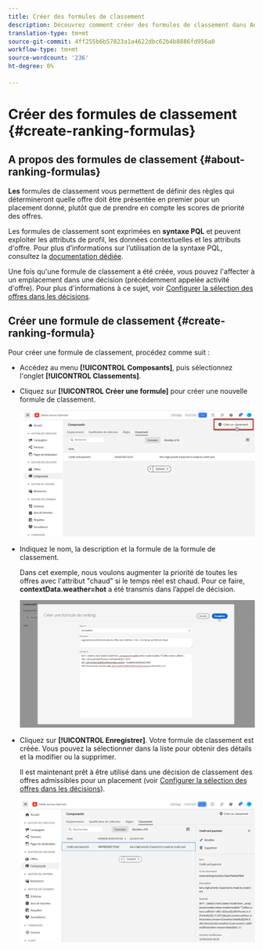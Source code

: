```yaml
---
title: Créer des formules de classement
description: Découvrez comment créer des formules de classement dans Adobe Experience Platform.
translation-type: tm+mt
source-git-commit: 4ff255b6b57823a1a4622dbc62b4b8886fd956a0
workflow-type: tm+mt
source-wordcount: '236'
ht-degree: 0%

---
```


# Créer des formules de classement {#create-ranking-formulas}

## A propos des formules de classement {#about-ranking-formulas}

**Les** formules de classement vous permettent de définir des règles qui détermineront quelle offre doit être présentée en premier pour un placement donné, plutôt que de prendre en compte les scores de priorité des offres.

Les formules de classement sont exprimées en **syntaxe PQL** et peuvent exploiter les attributs de profil, les données contextuelles et les attributs d&#39;offre. Pour plus d’informations sur l’utilisation de la syntaxe PQL, consultez la [documentation dédiée](https://experienceleague.adobe.com/docs/experience-platform/segmentation/pql/overview.html).

Une fois qu&#39;une formule de classement a été créée, vous pouvez l&#39;affecter à un emplacement dans une décision (précédemment appelée activité d&#39;offre). Pour plus d&#39;informations à ce sujet, voir [Configurer la sélection des offres dans les décisions](../offer-activities/configure-offer-selection.md).

## Créer une formule de classement {#create-ranking-formula}

Pour créer une formule de classement, procédez comme suit :

* Accédez au menu **[!UICONTROL Composants]**, puis sélectionnez l&#39;onglet **[!UICONTROL Classements]**.

* Cliquez sur **[!UICONTROL Créer une formule]** pour créer une nouvelle formule de classement.

   ![](../assets/ranking-create-formula.png)

* Indiquez le nom, la description et la formule de la formule de classement.

   Dans cet exemple, nous voulons augmenter la priorité de toutes les offres avec l&#39;attribut &quot;chaud&quot; si le temps réel est chaud. Pour ce faire, **contextData.weather=hot** a été transmis dans l’appel de décision.

   ![](../assets/ranking-syntax.png)

* Cliquez sur **[!UICONTROL Enregistrer]**. Votre formule de classement est créée. Vous pouvez la sélectionner dans la liste pour obtenir des détails et la modifier ou la supprimer.

   Il est maintenant prêt à être utilisé dans une décision de classement des offres admissibles pour un placement (voir [Configurer la sélection des offres dans les décisions](../offer-activities/configure-offer-selection.md)).

   ![](../assets/ranking-formula-created.png)
